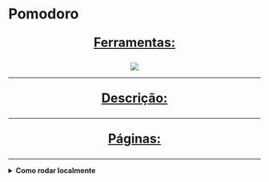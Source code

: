 # Pomodoro

<div align=center>
  <p style='font-size: 25px; text-decoration: underline; font-weight: bold'>Ferramentas:</p>
  <a href="https://github.com/Joao-Vtr-Oliveira/brasil-api-angular">
    <img src="https://skillicons.dev/icons?i=ts,angular,tailwind,jest" />
  </a>
</div>

---

<p align="center" style='font-size: 25px; text-decoration: underline; font-weight: bold'>Descrição:</p>



---

<p align="center" style='font-size: 25px; text-decoration: underline; font-weight: bold'>Páginas:</p>


---

<details> <summary><strong>Como rodar localmente</strong></summary>


# 1. Clone o repositório
git clone https://github.com/Joao-Vtr-Oliveira/Brasil-API-Angular.git

cd brasil-api-angular

# 2. Instale as dependências
npm install

# 3. Rode o servidor de desenvolvimento
ng serve

# 4. Acesse em http://localhost:4200
</details>